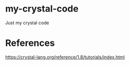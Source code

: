 # my-crystal-code
Just my crystal code
# References
https://crystal-lang.org/reference/1.8/tutorials/index.html
